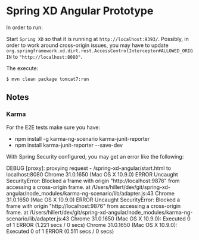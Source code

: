 Spring XD Angular Prototype
===========================

In order to run:

Start `Spring XD` so that it is running at `http://localhost:9393/`. Possibly, in order to work around cross-origin issues, you may have to update `org.springframework.xd.dirt.rest.AccessControlInterceptor#ALLOWED_ORIGIN` to `"http://localhost:8080"`.

The execute:

````
$ mvn clean package tomcat7:run
````

## Notes

### Karma

For the E2E tests make sure you have:

* npm install -g karma-ng-scenario karma-junit-reporter
* npm install karma-junit-reporter --save-dev

With Spring Security configured, you may get an error like the following:

DEBUG [proxy]: proxying request - /spring-xd-angular/start.html to localhost:8080
Chrome 31.0.1650 (Mac OS X 10.9.0) ERROR
	Uncaught SecurityError: Blocked a frame with origin "http://localhost:9876" from accessing a cross-origin frame.
	at /Users/hillert/dev/git/spring-xd-angular/node_modules/karma-ng-scenario/lib/adapter.js:43
Chrome 31.0.1650 (Mac OS X 10.9.0) ERROR
	Uncaught SecurityError: Blocked a frame with origin "http://localhost:9876" from accessing a cross-origin frame.
	at /Users/hillert/dev/git/spring-xd-angular/node_modules/karma-ng-scenario/lib/adapter.js:43
Chrome 31.0.1650 (Mac OS X 10.9.0): Executed 0 of 1 ERROR (1.221 secs / 0 secs)
Chrome 31.0.1650 (Mac OS X 10.9.0): Executed 0 of 1 ERROR (0.511 secs / 0 secs)

